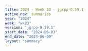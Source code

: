 ```yaml
---
title: 2024 - Week 23 - jgrpp-0.59.1
active_nav: summaries
year: "2024"
week: "wk23"
version: "jgrpp-0.59.1"
start_date: "2024-06-03"
end_date: "2024-06-09"
layout: "summary"
---
```

